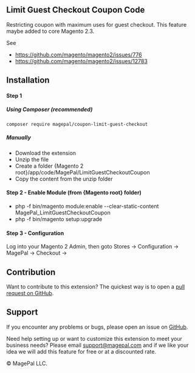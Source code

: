 ## Limit Guest Checkout Coupon Code


Restricting coupon with maximum uses for guest checkout. This feature maybe added to core Magento 2.3.

See

 - https://github.com/magento/magento2/issues/776
 - https://github.com/magento/magento2/issues/12783



## Installation

#### Step 1
##### Using Composer (recommended)
```
composer require magepal/coupon-limit-guest-checkout
```
##### Manually
 * Download the extension
 * Unzip the file
 * Create a folder {Magento 2 root}/app/code/MagePal/LimitGuestCheckoutCoupon
 * Copy the content from the unzip folder

#### Step 2 - Enable Module (from {Magento root} folder)
 * php -f bin/magento module:enable --clear-static-content MagePal_LimitGuestCheckoutCoupon
 * php -f bin/magento setup:upgrade
 
#### Step 3 - Configuration
 
 Log into your Magento 2 Admin, then goto Stores -> Configuration -> MagePal -> Checkout ->

Contribution
---
Want to contribute to this extension? The quickest way is to open a [pull request on GitHub](https://help.github.com/articles/using-pull-requests).


Support
---
If you encounter any problems or bugs, please open an issue on [GitHub](https://github.com/magepal/coupon-limit-guest-checkout/issues).

Need help setting up or want to customize this extension to meet your business needs? Please email support@magepal.com and if we like your idea we will add this feature for free or at a discounted rate.

© MagePal LLC.
